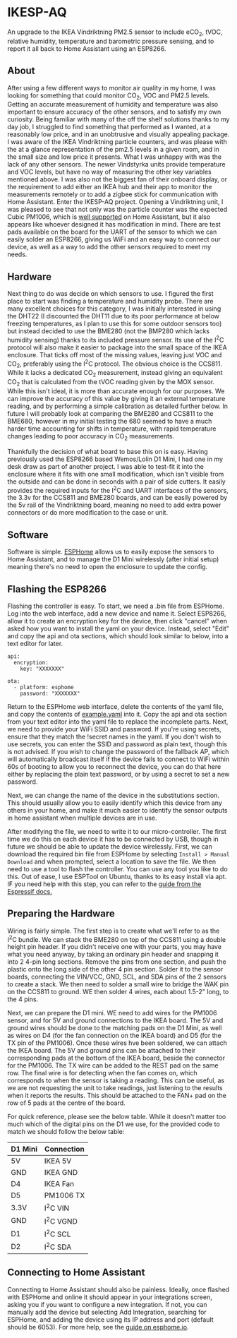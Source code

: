 # IKESP-AQ
An upgrade to the IKEA Vindriktning PM2.5 sensor to include eCO<sub>2</sub>, tVOC, relative humidity, temperature and barometric pressure sensing, and to report it all back to Home Assistant using an ESP8266.

## About
After using a few different ways to monitor air quality in my home, I was looking for something that could monitor CO<sub>2</sub>, VOC and PM2.5 levels. Getting an accurate measurement of humidity and temperature was also important to ensure accuracy of the other sensors, and to satisfy my own curiosity. Being familiar with many of the off the shelf solutions thanks to my day job, I struggled to find something that performed as I wanted, at a reasonably low price, and in an unobtrusive and visually appealing package. I was aware of the IKEA Vindriktning particle counters, and was please with the at a glance representation of the pm2.5 levels in a given room, and in the small size and low price it presents. What I was unhappy with was the lack of any other sensors. The newer Vindstyrka units provide temperature and VOC levels, but have no way of measuring the other key variables mentioned above. I was also not the biggest fan of their onboard display, or the requirement to add either an IKEA hub and their app to monitor the measurements remotely or to add a zigbee stick for communication with Home Assistant. Enter the IKESP-AQ project. Opening a Vindriktning unit, I was pleased to see that not only was the particle counter was the expected Cubic PM1006, which is [well supported](https://esphome.io/components/sensor/pm1006.html) on Home Assistant, but it also appears like whoever designed it has modification in mind. There are test pads available on the board for the UART of the sensor to which we can easily solder an ESP8266, giving us WiFi and an easy way to connect our device, as well as a way to add the other sensors required to meet my needs.

## Hardware
Next thing to do was decide on which sensors to use. I figured the first place to start was finding a temperature and humidity probe. There are many excellent choices for this category, I was initially interested in using the DHT22 (I discounted the DHT11 due to its poor performance at below freezing temperatures, as I plan to use this for some outdoor sensors too) but instead decided to use the BME280 (not the BMP280 which lacks humidity sensing) thanks to its included pressure sensor. Its use of the I<sup>2</sup>C protocol will also make it easier to package into the small space of the IKEA enclosure. That ticks off most of the missing values, leaving just VOC and CO<sub>2</sub>, preferably using the I<sup>2</sup>C protocol. The obvious choice is the CCS811. While it lacks a dedicated CO<sub>2</sub> measurement, instead giving an equivalent CO<sub>2</sub> that is calculated from the tVOC reading given by the MOX sensor. While this isn't ideal, it is more than accurate enough for our purposes. We can improve the accuracy of this value by giving it an external temperature reading, and by performing a simple calibration as detailed further below. In future I will probably look at comparing the BME280 and CCS811 to the BME680, however in my initial testing the 680 seemed to have a much harder time accounting for shifts in temperature, with rapid temperature changes leading to poor accuracy in CO<sub>2</sub> measurements.

Thankfully the decision of what board to base this on is easy. Having previously used the ESP8266 based Wemos/Lolin D1 Mini, I had one in my desk draw as part of another project. I was able to test-fit it into the enclosure where it fits with one small modification, which isn't visible from the outside and can be done in seconds with a pair of side cutters. It easily provides the required inputs for the I<sup>2</sup>C and UART interfaces of the sensors, the 3.3v for the CCS811 and BME280 boards, and can be easily powered by the 5v rail of the Vindriktning board, meaning no need to add extra power connectors or do more modification to the case or unit.

## Software
Software is simple. [ESPHome](https://esphome.io/) allows us to easily expose the sensors to Home Assistant, and to manage the D1 Mini wirelessly (after initial setup) meaning there's no need to open the enclosure to update the config.

## Flashing the ESP8266
Flashing the controller is easy. To start, we need a .bin file from ESPHome. Log into the web interface, add a new device and name it. Select ESP8266, allow it to create an encryption key for the device, then click "cancel" when asked how you want to install the yaml on your device. Instead, select "Edit" and copy the api and ota sections, which should look similar to below, into a text editor for later.

```
api:
  encryption:
    key: "XXXXXXX"

ota:
  - platform: esphome
    password: "XXXXXXX"
```

Return to the ESPHome web interface, delete the contents of the yaml file, and copy the contents of [example.yaml](example.yaml) into it. Copy the api and ota section from your text editor into the yaml file to replace the incomplete parts. Next, we need to provide your WiFi SSID and password. If you're using secrets, ensure that they match the !secret names in the yaml. If you don't wish to use secrets, you can enter the SSID and password as plain text, though this is not advised. If you wish to change the password of the fallback AP, which will automatically broadcast itself if the device fails to connect to WiFi within 60s of booting to allow you to reconnect the device, you can do that here either by replacing the plain text password, or by using a secret to set a new password.

Next, we can change the name of the device in the substitutions section. This should usually allow you to easily identify which this device from any others in your home, and make it much easier to identify the sensor outputs in home assistant when multiple devices are in use.

After modifying the file, we need to write it to our micro-controller. The first time we do this on each device it has to be connected by USB, though in future we should be able to update the device wirelessly. First, we can download the required bin file from ESPHome by selecting `Install > Manual Download` and when prompted, select a location to save the file. We then need to use a tool to flash the controller. You can use any tool you like to do this. Out of ease, I use ESPTool on Ubuntu, thanks to its easy install via apt. IF you need help with this step, you can refer to the [guide from the Espressif docs.](https://docs.espressif.com/projects/esptool/en/latest/esp8266/esptool/flashing-firmware.html)

## Preparing the Hardware
Wiring is fairly simple. The first step is to create what we'll refer to as the I<sup>2</sup>C bundle. We can stack the BME280 on top of the CCS811 using a double height pin header. If you didn't receive one with your parts, you may have what you need anyway, by taking an ordinary pin header and snapping it into 2 4-pin long sections. Remove the pins from one section, and push the plastic onto the long side of the other 4 pin section. Solder it to the sensor boards, connecting the VIN/VCC, GND, SCL, and SDA pins of the 2 sensors to create a stack. We then need to solder a small wire to bridge the WAK pin on the CCS811 to ground. WE then solder 4 wires, each about 1.5-2" long, to the 4 pins.

Next, we can prepare the D1 mini. WE need to add wires for the PM1006 sensor, and for 5V and ground connections to the IKEA board. The 5V and ground wires should be done to the matching pads on the D1 Mini, as well as wires on D4 (for the fan connection on the IKEA board) and D5 (for the TX pin of the PM1006). Once these wires hve been soldered, we can attach the IKEA board. The 5V and ground pins can be attached to their corresponding pads at the bottom of the IKEA board, beside the connector for the PM1006. The TX wire can be added to the REST pad on the same row. The final wire is for detecting when the fan comes on, which corresponds to when the sensor is taking a reading. This can be useful, as we are not requesting the unit to take readings, just listening to the results when it reports the results. This should be attached to the FAN+ pad on the row of 5 pads at the centre of the board.

For quick reference, please see the below table. While it doesn't matter too much which of the digital pins on the D1 we use, for the provided code to match we should follow the below table:

|D1 Mini | Connection|
|---|---|
|5V | IKEA 5V|
|GND | IKEA GND|
|D4 | IKEA Fan|
|D5 | PM1006 TX|
|3.3V | I<sup>2</sup>C VIN |
|GND | I<sup>2</sup>C VGND |
|D1 | I<sup>2</sup>C SCL |
|D2 | I<sup>2</sup>C SDA |

## Connecting to Home Assistant
Connecting to Home Assistant should also be painless. Ideally, once flashed with ESPHome and online it should appear in your integrations screen, asking you if you want to configure a new integration. If not, you can manually add the device but selecting Add Integration, searching for ESPHome, and adding the device using its IP address and port (default should be 6053). For more help, see the [guide on esphome.io](https://esphome.io/guides/getting_started_hassio.html).
